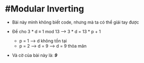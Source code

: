 # **#Modular Inverting**
-   Bài này mình không biết code, nhưng mà ta có thể giải tay được

-   Đề cho 3 * d ≡ 1 mod 13 --> 3 * d = 13 * p + 1
    +   p = 1 --> d không tồn tại
    +   p = 2 --> d = 9
    --> d = 9 thỏa mãn
-   Và cờ của bài này là: ***9***
